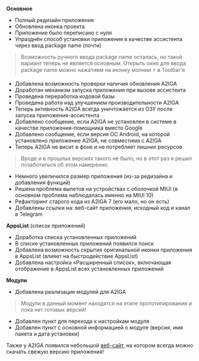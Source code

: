 **Основное**
- Полный редизайн приложения
- Обновлена иконка проекта
- Приложение было переписано с нуля
- Упразднён способ установки приложения в качестве ассистента через ввод package name (почти)
> Возможность ручного ввода package name осталась, но такой вариант теперь не является основным. Открыть окно для ввода package name можно нажатием на иконку молнии ⚡ в Toolbar'е
- Добавлена возможность проверки наличия обновления A2IGA
- Доработан механизм запуска приложения при вызове ассистента
- Проведена переработка кодовой базы
- Проведена работа над улучшением производительности A2IGA
- Теперь активность A2IGA всегда уничтожается из ОЗУ после запуска приложения-ассистента
- Добавлено сообщение, если A2IGA не установлен в системе в качестве приложения-помощника вместо Google
- Добавлено сообщение, если версия ОС Android, на которой установлено приложение A2IGA, не совместима с A2IGA
- Теперь A2IGA не висит в фоне и не потребляет лишних ресурсов
> Вроде и в прошлых версиях такого не было, но в этот раз я решил позаботиться об этом намеренно.
- Немного увеличился размер приложения (из-за редизайна и добавления функций)
- Решена проблема вылетов на устройствах с оболочкой MIUI (в основном проблема наблюдалась именно на MIUI 10)
- Рефакторинг старого кода из A2IGA 7 (его мало, но он есть)
- Добавлены ссылки на: веб-сайт приложения, исходный код и канал в Telegram

**AppsList** (список приложений)
- Доработка списка установленных приложений
- В списке установленных приложений появился поиск
- Добавлена возможность скрытия оригинальной иконки приложения в AppsList (влияет на быстродействие AppsList)
- Добавлена настройка «Расширенный список», включающая отображение в AppsList всех установленных приложений

**Модули**
- Добавлена реализация модулей для A2IGA
> Модули в данный момент находятся на этапе прототипирования и пока нет готовых версий!
- Добавлен пункт для перехода к настройкам модуля
- Добавлен пункт с основной информацией о модуле (версия, имя пакета и дата установки)

Также у A2IGA появился небольшой [веб-сайт](https://rx1310.github.io/a2iga), на котором всегда можно скачать свежую версию приложения!
